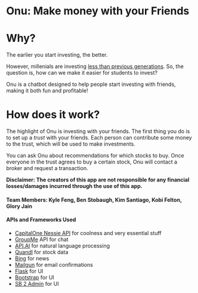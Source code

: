# Onu: Make money with your Friends

# Why?

The earlier you start investing, the better.

However, millenials are investing [less than previous generations](http://www.businessinsider.com/why-so-few-millennials-invest-in-the-stock-market-2016-7).
So, the question is, how can we make it easier for students to invest?

Onu is a chatbot designed to help people start investing with friends, making it both fun and profitable!

# How does it work?

The highlight of Onu is investing with your friends.
The first thing you do is to set up a _trust_
with your friends. Each person can contribute some money to the trust, which will be
used to make investments.


You can ask Onu about recommendations for which stocks to buy.
Once everyone in the trust agrees to buy a certain stock, Onu will contact a broker
and request a transaction.

**Disclaimer: The creators of this app are not responsible for any financial losses/damages
incurred through the use of this app.**

#### Team Members: Kyle Feng, Ben Stobaugh, Kim Santiago, Kobi Felton, Glory Jain

#### APIs and Frameworks Used
 - [CapitalOne Nessie API](http://api.reimaginebanking.com/) for coolness and very essential stuff
 - [GroupMe](https://dev.groupme.com) API for chat
 - [API.AI](api.ai) for natural language processing
 - [Quandl](https://www.quandl.com/data/SF1-Core-US-Fundamentals-Data/documentation/about) for stock data
 - [Bing](bing.com) for news 
 - [Mailgun](https://www.mailgun.com) for email confirmations
 - [Flask](https://www.fullstackpython.com/flask.html) for UI
 - [Bootstrap](http://getbootstrap.com) for UI
 - [SB 2 Admin](https://github.com/kaushikraj/sb-admin-2-flask-admin) for UI
 
